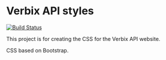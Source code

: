 # Verbix API styles

[![Build Status](https://travis-ci.org/VerbixCom/VerbixApiStyles.svg?branch=master)](https://travis-ci.org/VerbixCom/VerbixApiStyles)

This project is for creating the CSS for the Verbix API website.

CSS based on Bootstrap.
